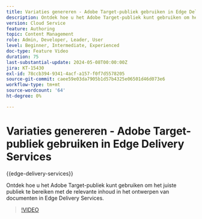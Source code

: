 ```yaml
---
title: Variaties genereren - Adobe Target-publiek gebruiken in Edge Delivery Services
description: Ontdek hoe u het Adobe Target-publiek kunt gebruiken om het juiste publiek te bereiken met de relevante inhoud in het ontwerpen van documenten in Edge Delivery Services.
version: Cloud Service
feature: Authoring
topic: Content Management
role: Admin, Developer, Leader, User
level: Beginner, Intermediate, Experienced
doc-type: Feature Video
duration: 75
last-substantial-update: 2024-05-08T00:00:00Z
jira: KT-15430
exl-id: 78ccb394-9341-4acf-a157-f0f7d5578205
source-git-commit: caee59e03da7905b1d57b4325e06501d46d073e6
workflow-type: tm+mt
source-wordcount: '64'
ht-degree: 0%

---
```


# Variaties genereren - Adobe Target-publiek gebruiken in Edge Delivery Services

{{edge-delivery-services}}

Ontdek hoe u het Adobe Target-publiek kunt gebruiken om het juiste publiek te bereiken met de relevante inhoud in het ontwerpen van documenten in Edge Delivery Services.

>[!VIDEO](https://video.tv.adobe.com/v/3428792/?learn=on)
